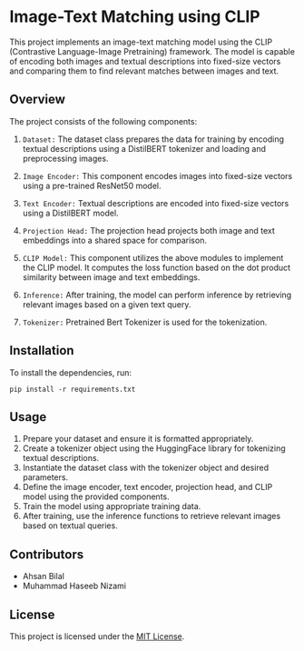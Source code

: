 # Image-Text Matching using CLIP

This project implements an image-text matching model using the CLIP (Contrastive Language-Image Pretraining) framework. The model is capable of encoding both images and textual descriptions into fixed-size vectors and comparing them to find relevant matches between images and text.

## Overview

The project consists of the following components:

1. `Dataset:` The dataset class prepares the data for training by encoding textual descriptions using a DistilBERT tokenizer and loading and preprocessing images.

2. `Image Encoder:` This component encodes images into fixed-size vectors using a pre-trained ResNet50 model.

3. `Text Encoder:` Textual descriptions are encoded into fixed-size vectors using a DistilBERT model.

4. `Projection Head:` The projection head projects both image and text embeddings into a shared space for comparison.

5. `CLIP Model:` This component utilizes the above modules to implement the CLIP model. It computes the loss function based on the dot product similarity between image and text embeddings.

6. `Inference:` After training, the model can perform inference by retrieving relevant images based on a given text query.

7. `Tokenizer:` Pretrained Bert Tokenizer is used for the tokenization. 

## Installation

To install the dependencies, run:

`pip install -r requirements.txt`


## Usage

1. Prepare your dataset and ensure it is formatted appropriately.
2. Create a tokenizer object using the HuggingFace library for tokenizing textual descriptions.
3. Instantiate the dataset class with the tokenizer object and desired parameters.
4. Define the image encoder, text encoder, projection head, and CLIP model using the provided components.
5. Train the model using appropriate training data.
6. After training, use the inference functions to retrieve relevant images based on textual queries.

## Contributors

- Ahsan Bilal 
- Muhammad Haseeb Nizami

## License

This project is licensed under the [MIT License](LICENSE).
